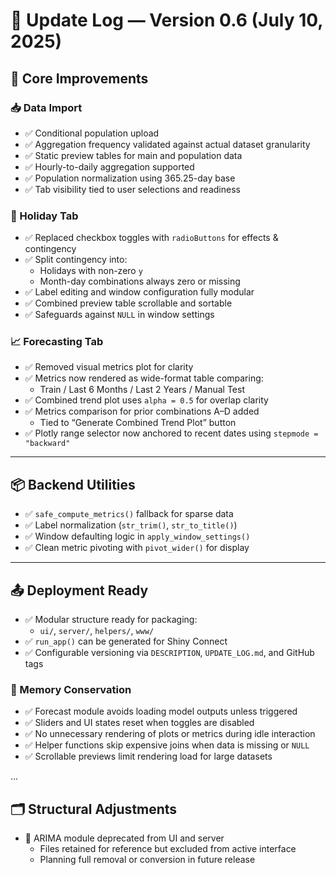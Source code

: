 # 🧭 Update Log — Version 0.6 (July 10, 2025)

## 🔧 Core Improvements

### 📥 Data Import
- ✅ Conditional population upload
- ✅ Aggregation frequency validated against actual dataset granularity
- ✅ Static preview tables for main and population data
- ✅ Hourly-to-daily aggregation supported
- ✅ Population normalization using 365.25-day base
- ✅ Tab visibility tied to user selections and readiness

### 📅 Holiday Tab
- ✅ Replaced checkbox toggles with `radioButtons` for effects & contingency
- ✅ Split contingency into:
  - Holidays with non-zero `y`
  - Month-day combinations always zero or missing
- ✅ Label editing and window configuration fully modular
- ✅ Combined preview table scrollable and sortable
- ✅ Safeguards against `NULL` in window settings

### 📈 Forecasting Tab
- ✅ Removed visual metrics plot for clarity
- ✅ Metrics now rendered as wide-format table comparing:
  - Train / Last 6 Months / Last 2 Years / Manual Test
- ✅ Combined trend plot uses `alpha = 0.5` for overlap clarity
- ✅ Metrics comparison for prior combinations A–D added
  - Tied to “Generate Combined Trend Plot” button
- ✅ Plotly range selector now anchored to recent dates using `stepmode = "backward"`

---

## 📦 Backend Utilities
- ✅ `safe_compute_metrics()` fallback for sparse data
- ✅ Label normalization (`str_trim()`, `str_to_title()`)
- ✅ Window defaulting logic in `apply_window_settings()`
- ✅ Clean metric pivoting with `pivot_wider()` for display

---

## 📤 Deployment Ready
- ✅ Modular structure ready for packaging:
  - `ui/`, `server/`, `helpers/`, `www/`
- ✅ `run_app()` can be generated for Shiny Connect
- ✅ Configurable versioning via `DESCRIPTION`, `UPDATE_LOG.md`, and GitHub tags

### 🧠 Memory Conservation
- ✅ Forecast module avoids loading model outputs unless triggered
- ✅ Sliders and UI states reset when toggles are disabled
- ✅ No unnecessary rendering of plots or metrics during idle interaction
- ✅ Helper functions skip expensive joins when data is missing or `NULL`
- ✅ Scrollable previews limit rendering load for large datasets

...

## 🗂 Structural Adjustments
- 🛑 ARIMA module deprecated from UI and server
  - Files retained for reference but excluded from active interface
  - Planning full removal or conversion in future release
